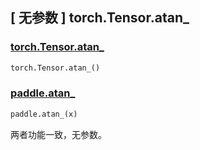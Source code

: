 ## [ 无参数 ] torch.Tensor.atan_

### [torch.Tensor.atan_](https://pytorch.org/docs/stable/generated/torch.Tensor.atan_.html)

```python
torch.Tensor.atan_()
```

### [paddle.atan_]()

```python
paddle.atan_(x)
```

两者功能一致，无参数。
